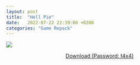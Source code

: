 ```yaml
---
layout: post
title:  "Hell Pie"
date:   2022-07-22 22:39:00 +0200
categories: "Game Repack"
---
```

<img src="https://i4.imageban.ru/out/2022/07/22/109a23fb245563a844ce7c83be495cd5.webp"/> <br>
<center>
<p><a href="https://0a0bin.klowdee.host/?f6197d4128921586#UjWDm2STcTJbUaAHEZ6mZigKh2w8g21zD6Pq3fuL2pk">Download (Password: t4x4)</a> <br>
</center>
